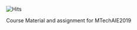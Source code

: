 ![Hits](https://hitcounter.pythonanywhere.com/count/tag.svg?url=https%3A%2F%2Fgithub.com%2Fjaiswal5iitj%2FMTechAIE2019)

Course Material and assignment for MTechAIE2019
